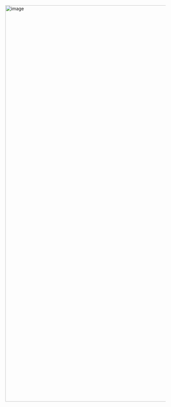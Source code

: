 <img width="1248" height="1245" alt="image" src="https://github.com/user-attachments/assets/4c499447-33d2-406f-9038-80ea901d2f8b" />
